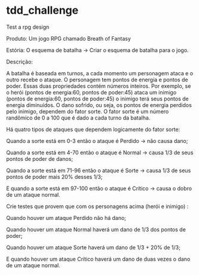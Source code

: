 # tdd_challenge
Test a rpg design

Produto: Um jogo RPG chamado Breath of Fantasy

Estória: O esquema de batalha -> Criar o esquema de batalha para o jogo. 

Descrição: 

A batalha é baseada em turnos, a cada momento um personagem ataca e o outro recebe o ataque. O personagem tem pontos de energia e pontos de poder. Essas duas propriedades contém números inteiros. Por exemplo, se o herói (pontos de energia:60, pontos de poder:45) ataca um inimigo (pontos de energia:60, pontos de poder:45) o inimigo terá seus pontos de energia diminuídos. O dano sofrido, ou seja, os pontos de energia perdidos pelo inimigo, dependem do fator sorte. O fator sorte é um número randômico de 0 a 100 que é dado a cada turno da batalha. 

Há quatro tipos de ataques que dependem logicamente do fator sorte: 

Quando a sorte está em 0-3 então o ataque é Perdido -> não causa dano;

Quando a sorte está em 4-70 então o ataque é Normal -> causa 1/3 de seus pontos de poder de danos;

Quando a sorte está em 71-96 então o ataque é Sorte -> causa 1/3 de seus pontos de poder mais 20% desses 1/3;

E quando a sorte está em 97-100 então o ataque é Crítico -> causa o dobro de um ataque normal.

Crie testes que provem que com os personagens acima (herói e inimigo) : 

Quando houver um ataque Perdido não há dano; 

Quando houver um ataque Normal haverá um dano de 1/3 dos pontos de poder; 

Quando houver um ataque Sorte haverá um dano de 1/3 + 20% de 1/3; 

E quando houver um ataque Crítico haverá um dano de duas vezes o dano de um ataque normal.

